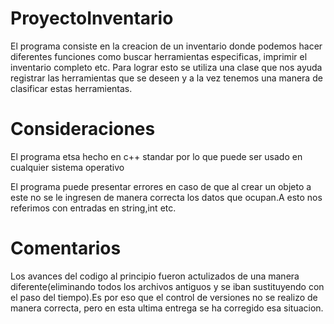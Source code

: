 # ProyectoInventario

El programa consiste en la creacion de un inventario donde podemos hacer diferentes funciones como buscar herramientas especificas, imprimir el inventario completo etc. Para lograr esto se utiliza una clase que nos ayuda registrar las herramientas que se deseen y a la vez tenemos una manera de clasificar estas herramientas.

# Consideraciones 

El programa etsa hecho en c++ standar por lo que puede ser usado en cualquier sistema operativo

El programa puede presentar errores en caso de que al crear un objeto a este no se le ingresen de manera correcta los datos que ocupan.A esto nos referimos con entradas en string,int etc.

# Comentarios 

Los avances del codigo al principio fueron actulizados de una manera diferente(eliminando todos los archivos antiguos y se iban sustituyendo con el paso del tiempo).Es por eso que el control de versiones no se realizo de manera correcta, pero en esta ultima entrega se ha corregido esa situacion.
